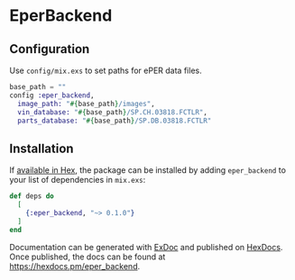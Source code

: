 # EperBackend

## Configuration

Use `config/mix.exs` to set paths for ePER data files.

```elixir
base_path = ""
config :eper_backend,
  image_path: "#{base_path}/images",
  vin_database: "#{base_path}/SP.CH.03818.FCTLR",
  parts_database: "#{base_path}/SP.DB.03818.FCTLR"
````

## Installation

If [available in Hex](https://hex.pm/docs/publish), the package can be installed
by adding `eper_backend` to your list of dependencies in `mix.exs`:

```elixir
def deps do
  [
    {:eper_backend, "~> 0.1.0"}
  ]
end
```

Documentation can be generated with [ExDoc](https://github.com/elixir-lang/ex_doc)
and published on [HexDocs](https://hexdocs.pm). Once published, the docs can
be found at <https://hexdocs.pm/eper_backend>.

